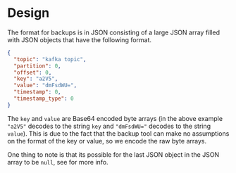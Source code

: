 # Design

The format for backups is in JSON consisting of a large JSON array filled with JSON objects that have the following
format.

```json
{
  "topic": "kafka topic",
  "partition": 0,
  "offset": 0,
  "key": "a2V5",
  "value": "dmFsdWU=",
  "timestamp": 0,
  "timestamp_type": 0
}
```

The `key` and `value` are Base64 encoded byte arrays (in the above example `"a2V5"` decodes to the string `key`
and `"dmFsdWU="` decodes to the string `value`). This is due to the fact that the backup tool can make no assumptions on
the format of the key or value, so we encode the raw byte arrays.

One thing to note is that its possible for the last JSON object in the JSON array to be `null`, see for more info.
